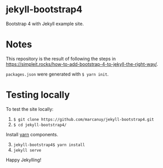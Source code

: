 # jekyll-bootstrap4
Bootstrap 4 with Jekyll example site. 

# Notes

This repository is the result of following the steps
in
<https://simpleit.rocks/how-to-add-bootstrap-4-to-jekyll-the-right-way/>.

`packages.json` were generated with `$ yarn init`.

# Testing locally

To test the site locally:

1. `$ git clone https://github.com/marcanuy/jekyll-bootstrap4.git`
2. `$ cd jekyll-bootstrap4/`

Install [yarn](https://yarnpkg.com/lang/en/docs/install) components.

3. `jekyll-bootstrap4$ yarn install`
4. `jekyll serve`

Happy Jekylling!
